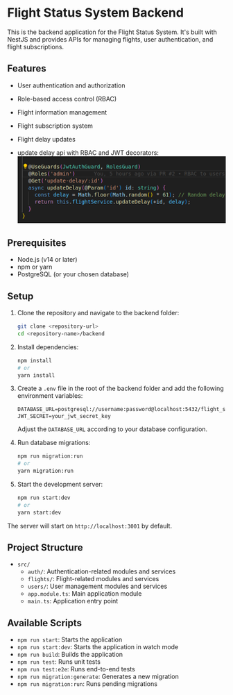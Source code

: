 # Flight Status System Backend

This is the backend application for the Flight Status System. It's built with NestJS and provides APIs for managing flights, user authentication, and flight subscriptions.

## Features

- User authentication and authorization
- Role-based access control (RBAC)
- Flight information management
- Flight subscription system
- Flight delay updates

 - update delay api with RBAC and JWT decorators:
![2](../readme_images/9.png)

## Prerequisites

- Node.js (v14 or later)
- npm or yarn
- PostgreSQL (or your chosen database)

## Setup

1. Clone the repository and navigate to the backend folder:

   ```bash
   git clone <repository-url>
   cd <repository-name>/backend
   ```

2. Install dependencies:

   ```bash
   npm install
   # or
   yarn install
   ```

3. Create a `.env` file in the root of the backend folder and add the following environment variables:

   ```
   DATABASE_URL=postgresql://username:password@localhost:5432/flight_status
   JWT_SECRET=your_jwt_secret_key
   ```

   Adjust the `DATABASE_URL` according to your database configuration.

4. Run database migrations:

   ```bash
   npm run migration:run
   # or
   yarn migration:run
   ```

5. Start the development server:

   ```bash
   npm run start:dev
   # or
   yarn start:dev
   ```

The server will start on `http://localhost:3001` by default.

## Project Structure

- `src/`
  - `auth/`: Authentication-related modules and services
  - `flights/`: Flight-related modules and services
  - `users/`: User management modules and services
  - `app.module.ts`: Main application module
  - `main.ts`: Application entry point

## Available Scripts

- `npm run start`: Starts the application
- `npm run start:dev`: Starts the application in watch mode
- `npm run build`: Builds the application
- `npm run test`: Runs unit tests
- `npm run test:e2e`: Runs end-to-end tests
- `npm run migration:generate`: Generates a new migration
- `npm run migration:run`: Runs pending migrations
